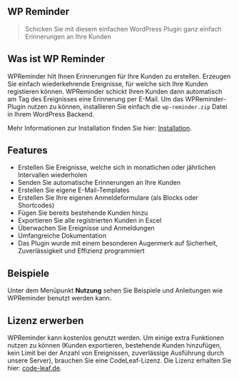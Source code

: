 ## WP Reminder

> Schicken Sie mit diesem einfachen WordPress Plugin ganz einfach Erinnerungen an Ihre Kunden

## Was ist WP Reminder

WPReminder hilt Ihnen Erinnerungen für Ihre Kunden zu erstellen. Erzeugen Sie einfach wiederkehrende Ereignisse, für
welche sich Ihre Kunden registieren können. WPReminder schickt Ihren Kunden dann automatisch am Tag des Ereignisses eine 
Erinnerung per E-Mail. Um das WPReminder-Plugin nutzen zu können, installieren Sie einfach die `wp-reminder.zip` Datei in
Ihrem WordPress Backend.

Mehr Informationen zur Installation finden Sie hier: [Installation](installation.md).

## Features

- Erstellen Sie Ereignisse, welche sich in monatlichen oder jährlichen Intervallen wiederholen
- Senden Sie automatische Erinnerungen an Ihre Kunden
- Erstellen Sie eigene E-Mail-Templates
- Erstellen Sie Ihre eigenen Anmeldeformulare (als Blocks oder Shortcodes)
- Fügen Sie bereits bestehende Kunden hinzu
- Exportieren Sie alle registrierten Kunden in Excel
- Überwachen Sie Ereignisse und Anmeldungen
- Umfangreiche Dokumentation
- Das Plugin wurde mit einem besonderen Augenmerk auf Sicherheit, Zuverlässigkeit und Effizienz programmiert

## Beispiele

Unter dem Menüpunkt **Nutzung** sehen Sie Beispiele und Anleitungen wie WPReminder benutzt werden kann.

## Lizenz erwerben

WPReminder kann kostenlos genutzt werden. Um einige extra Funktionen nutzen zu können (Kunden exportieren, bestehende Kunden hinzufügen,
kein Limit bei der Anzahl von Ereignissen, zuverlässige Ausführung durch unsere Server), brauchen Sie eine CodeLeaf-Lizenz. Die
Lizenz erhalten Sie hier: [code-leaf.de](https://code-leaf.de).